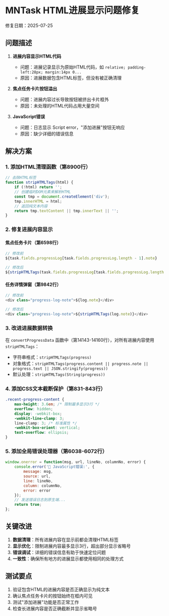 # MNTask HTML进展显示问题修复

修复日期：2025-07-25

## 问题描述

1. **进展内容显示HTML代码**
   - 问题：进展记录显示为原始HTML代码，如 `relative; padding-left:28px; margin:14px 0...`
   - 原因：进展数据包含HTML标签，但没有被正确清理

2. **焦点任务卡片按钮溢出**
   - 问题：进展内容过长导致按钮被挤出卡片框外
   - 原因：未处理的HTML代码占用大量空间

3. **JavaScript错误**
   - 问题：日志显示 Script error，"添加进展"按钮无响应
   - 原因：缺少详细的错误信息

## 解决方案

### 1. 添加HTML清理函数（第8900行）
```javascript
// 去除HTML标签
function stripHTMLTags(html) {
    if (!html) return '';
    // 创建临时DOM元素来解析HTML
    const tmp = document.createElement('div');
    tmp.innerHTML = html;
    // 返回纯文本内容
    return tmp.textContent || tmp.innerText || '';
}
```

### 2. 修复进展内容显示

#### 焦点任务卡片（第6598行）
```javascript
// 修改前
${task.fields.progressLog[task.fields.progressLog.length - 1].note}

// 修改后
${stripHTMLTags(task.fields.progressLog[task.fields.progressLog.length - 1].note)}
```

#### 任务详情弹窗（第9842行）
```javascript
// 修改前
<div class="progress-log-note">${log.note}</div>

// 修改后
<div class="progress-log-note">${stripHTMLTags(log.note)}</div>
```

### 3. 改进进展数据转换

在 `convertProgressData` 函数中（第14143-14160行），对所有进展内容使用 `stripHTMLTags`：
- 字符串格式：`stripHTMLTags(progress)`
- 对象格式：`stripHTMLTags(progress.content || progress.note || progress.text || JSON.stringify(progress))`
- 默认处理：`stripHTMLTags(String(progress))`

### 4. 添加CSS文本截断保护（第831-843行）
```css
.recent-progress-content {
    max-height: 3.6em; /* 限制最多显示3行 */
    overflow: hidden;
    display: -webkit-box;
    -webkit-line-clamp: 3;
    line-clamp: 3; /* 标准属性 */
    -webkit-box-orient: vertical;
    text-overflow: ellipsis;
}
```

### 5. 添加全局错误处理器（第6038-6072行）
```javascript
window.onerror = function(msg, url, lineNo, columnNo, error) {
    console.error('🚨 JavaScript错误:', {
        message: msg,
        source: url,
        line: lineNo,
        column: columnNo,
        error: error
    });
    // 发送错误日志到原生端...
    return true;
};
```

## 关键改进

1. **数据清理**：所有进展内容在显示前都会清理HTML标签
2. **显示优化**：限制进展内容最多显示3行，超出部分显示省略号
3. **错误调试**：详细的错误信息有助于快速定位问题
4. **一致性**：确保所有地方的进展显示都使用相同的处理方式

## 测试要点

1. 验证包含HTML的进展内容是否正确显示为纯文本
2. 确认焦点任务卡片的按钮始终在框内可见
3. 测试"添加进展"功能是否正常工作
4. 检查长进展内容是否正确截断并显示省略号